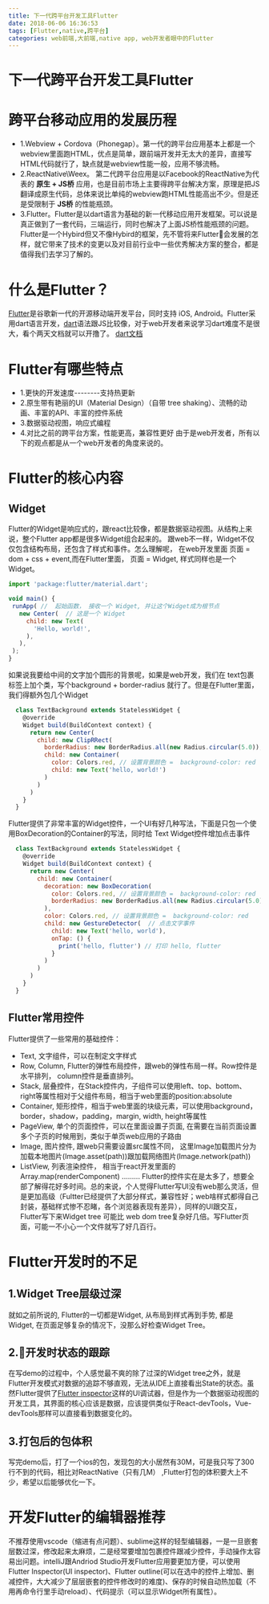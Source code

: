 ```yaml
---
title: 下一代跨平台开发工具Flutter
date: 2018-06-06 16:36:53
tags: [Flutter,native,跨平台]
categories: web前端,大前端,native app, web开发者眼中的Flutter
---
```

下一代跨平台开发工具Flutter
=======

# 跨平台移动应用的发展历程
* 1.Webview + Cordova（Phonegap）。第一代的跨平台应用基本上都是一个webview里面跑HTML，优点是简单，跟前端开发并无太大的差异，直接写HTML代码就行了，缺点就是webview性能一般，应用不够流畅。
* 2.ReactNative\Weex。 第二代跨平台应用是以Facebook的ReactNative为代表的  **原生 + JS桥** 应用，也是目前市场上主要得跨平台解决方案，原理是把JS翻译成原生代码，总体来说比单纯的webview跑HTML性能高出不少。但是还是受限制于 **JS桥** 的性能瓶颈。
* 3.Flutter。Flutter是以dart语言为基础的新一代移动应用开发框架。可以说是真正做到了一套代码，三端运行，同时也解决了上面JS桥性能瓶颈的问题。Flutter是一个Hybird但又不像Hybird的框架，先不管将来Flutter会发展的怎样，就它带来了技术的变更以及对目前行业中一些优秀解决方案的整合，都是值得我们去学习了解的。


# 什么是Flutter？
[Flutter](https://flutter.io/)是谷歌新一代的开源移动端开发平台，同时支持 iOS, Android。Flutter采用dart语言开发，[dart](https://baike.baidu.com/item/DART/22500518?fr=aladdin)语法跟JS比较像，对于web开发者来说学习dart难度不是很大，看个两天文档就可以开撸了。
[dart文档](https://www.dartlang.org/)

# Flutter有哪些特点
* 1.更快的开发速度--------支持热更新
* 2.原生带有艳丽的UI（Material Design）（自带 tree shaking）、流畅的动画、丰富的API、丰富的控件系统
* 3.数据驱动视图，响应式编程
* 4.对比之前的跨平台方案，性能更高，兼容性更好
  由于是web开发者，所有以下的观点都是从一个web开发者的角度来说的。

    
# Flutter的核心内容

## Widget
Flutter的Widget是响应式的，跟react比较像，都是数据驱动视图。从结构上来说，整个Flutter app都是很多Widget组合起来的。
跟web不一样，Widget不仅仅包含结构布局，还包含了样式和事件。怎么理解呢， 在web开发里面  页面 = dom + css + event,而在Flutter里面， 页面 = Widget, 样式同样也是一个Widget。

 ```javaScript
import 'package:flutter/material.dart';

void main() {
  runApp( //  起始函数， 接收一个 Widget, 并让这个Widget成为根节点
    new Center(  // 这是一个 Widget
      child: new Text(
        'Hello, world!',
      ),
    ),
  );
}
 ```

如果说我要给中间的文字加个圆形的背景呢，如果是web开发，我们在 text包裹标签上加个类，写个background + border-radius 就行了。但是在Flutter里面，我们得额外包几个Widget
```javaScript
  class TextBackground extends StatelessWidget {
    @override
    Widget build(BuildContext context) {
      return new Center(
        child: new ClipRRect(
          borderRadius: new BorderRadius.all(new Radius.circular(5.0)), // 设置圆角 = border-radius: 5px
          child: new Container(
            color: Colors.red, // 设置背景颜色 =  background-color: red
            child: new Text('hello, world!')
          )
        )
      )
    }
  }
```


Flutter提供了非常丰富的Widget控件，一个UI有好几种写法，下面是只包一个使用BoxDecoration的Container的写法，同时给 Text Widget控件增加点击事件
```javaScript
  class TextBackground extends StatelessWidget {
    @override
    Widget build(BuildContext context) {
      return new Center(
        child: new Container(
          decoration: new BoxDecoration(
            color: Colors.red, // 设置背景颜色 =  background-color: red
            borderRadius: new BorderRadius.all(new Radius.circular(5.0)) // 设置圆角 = border-radius: 5px
          ),
          color: Colors.red, // 设置背景颜色 =  background-color: red
          child: new GestureDetector(  // 点击文字事件
            child: new Text('hello, world'),
            onTap: () {
              print('hello, flutter') // 打印 hello, flutter
            }
          )
        )
      )
    }
  }

```
## Flutter常用控件
Flutter提供了一些常用的基础控件：
* Text, 文字组件，可以在制定文字样式
* Row, Column, Flutter的弹性布局控件，跟web的弹性布局一样。Row控件是水平排列， column控件是垂直排列。
* Stack, 层叠控件，在Stack控件内，子组件可以使用left、top、bottom、right等属性相对于父组件布局，相当于web里面的position:absolute
* Container, 矩形控件，相当于web里面的块级元素，可以使用background，border，shadow，padding，margin, width, height等属性
* PageView, 单个的页面控件，可以在里面设置子页面, 在需要在当前页面设置多个子页的时候用到，类似于单页web应用的子路由
* Image, 图片控件, 跟web只需要设置src属性不同， 这里Image加载图片分为加载本地图片(Image.asset(path))跟加载网络图片(Image.network(path))
* ListView, 列表渲染控件， 相当于react开发里面的 Array.map(renderComponent)
......... Flutter的控件实在是太多了，想要全部了解得花好多时间。总的来说，个人觉得Flutter写UI没有web那么灵活，但是更加高级（Fultter已经提供了大部分样式，兼容性好；web啥样式都得自己封装，基础样式惨不忍睹，各个浏览器表现有差异），同样的UI跟交互，Flutter写下来Widget tree 可能比 web dom tree复杂好几倍。写Flutter页面，可能一不小心一个文件就写了好几百行。


# Flutter开发时的不足

## 1.Widget Tree层级过深
  就如之前所说的, Flutter的一切都是Widget, 从布局到样式再到手势, 都是 Widget, 在页面足够复杂的情况下，没那么好检查Widget Tree。

## 2.开发时状态的跟踪
  在写demo的过程中，个人感觉最不爽的除了过深的Widget tree之外，就是Flutter开发模式对数据的追踪不够直观，无法从IDE上直接看出State的状态。虽然Flutter提供了[Flutter inspector](https://flutter.io/inspector/)这样的UI调试器，但是作为一个数据驱动视图的开发工具，其界面的核心应该是数据，应该提供类似于React-devTools，Vue-devTools那样可以直接看到数据变化的。

## 3.打包后的包体积
  写完demo后，打了一个ios的包，发现包的大小居然有30M，可是我只写了300行不到的代码，相比对ReactNative（只有几M） ,Flutter打包的体积要大上不少，希望以后能够优化一下。



# 开发Flutter的编辑器推荐
  不推荐使用vscode（缩进有点问题）、sublime这样的轻型编辑器，一是一旦嵌套层数过深，修改起来太麻烦，二是经常要增加包裹控件跟减少控件，手动操作太容易出问题。intelliJ跟Andriod Studio开发Flutter应用要更加方便，可以使用Flutter Inspector(UI inspector)、Flutter outline(可以在选中的控件上增加、删减控件，大大减少了层层嵌套的控件修改时的难度)、保存的时候自动热加载（不用再命令行里手动reload）、代码提示（可以显示Widget所有属性）。